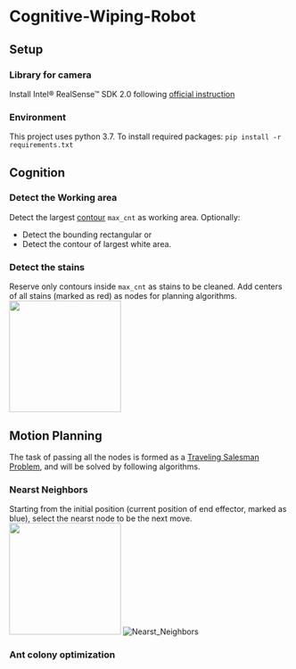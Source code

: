 # Cognitive-Wiping-Robot
## Setup
### Library for camera
Install Intel® RealSense™ SDK 2.0 following [official instruction](https://github.com/IntelRealSense/librealsense/blob/development/doc/distribution_linux.md)
### Environment
This project uses python 3.7. To install required packages:
```pip install -r requirements.txt```

## Cognition
### Detect the Working area
Detect the largest [contour](https://opencv-python-tutroals.readthedocs.io/en/latest/py_tutorials/py_imgproc/py_contours/py_contour_features/py_contour_features.html) ```max_cnt``` as working area.
Optionally: 
- Detect the bounding rectangular or
- Detect the contour of largest white area.

### Detect the stains
Reserve only contours inside ```max_cnt``` as stains to be cleaned. Add centers of all stains (marked as red) as nodes for planning algorithms.
[<img src="RealSense_Detect.png" width="200px"/>](RealSense_Detect.png)


## Motion Planning
The task of passing all the nodes is formed as a [Traveling Salesman Problem](https://en.wikipedia.org/wiki/Travelling_salesman_problem#As_a_graph_problem), and will be solved by following algorithms.
### Nearst Neighbors
Starting from the initial position (current position of end effector, marked as blue), select the nearst node to be the next move.
[<img src="RealSense_Planning.png" width="200px"/>](RealSense_Planning.png)
![Nearst_Neighbors](RealSense_Planning.png)

### Ant colony optimization
